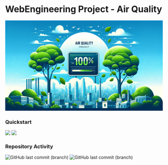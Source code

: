 # WebEngineering Project - Air Quality

![](docs/repo/banner.png)

### Quickstart
[![](https://img.shields.io/badge/Docs-Mockups%20etc.-blue?style=for-the-badge)](https://github.com/DubskySteam/AQP/tree/main/docs/)
[![](https://img.shields.io/badge/Timeline-Kanban-orange?style=for-the-badge)](https://github.com/users/DubskySteam/projects/4/views/1)

### Repository Activity
![GitHub last commit (branch)](https://img.shields.io/github/last-commit/DubskySteam/AQP/main?style=for-the-badge&label=Master)
![GitHub last commit (branch)](https://img.shields.io/github/last-commit/DubskySteam/AQP/dev?style=for-the-badge&label=Dev)
